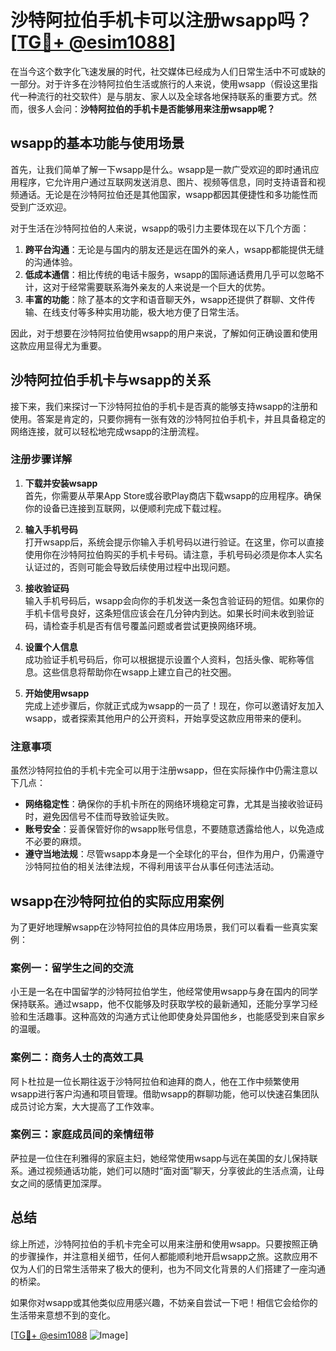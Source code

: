 # 沙特阿拉伯手机卡可以注册wsapp吗？[[TG💪+ @esim1088](https://t.me/s/esim1088)]

在当今这个数字化飞速发展的时代，社交媒体已经成为人们日常生活中不可或缺的一部分。对于许多在沙特阿拉伯生活或旅行的人来说，使用wsapp（假设这里指代一种流行的社交软件）是与朋友、家人以及全球各地保持联系的重要方式。然而，很多人会问：**沙特阿拉伯的手机卡是否能够用来注册wsapp呢？**

## wsapp的基本功能与使用场景

首先，让我们简单了解一下wsapp是什么。wsapp是一款广受欢迎的即时通讯应用程序，它允许用户通过互联网发送消息、图片、视频等信息，同时支持语音和视频通话。无论是在沙特阿拉伯还是其他国家，wsapp都因其便捷性和多功能性而受到广泛欢迎。

对于生活在沙特阿拉伯的人来说，wsapp的吸引力主要体现在以下几个方面：

1. **跨平台沟通**：无论是与国内的朋友还是远在国外的亲人，wsapp都能提供无缝的沟通体验。
2. **低成本通信**：相比传统的电话卡服务，wsapp的国际通话费用几乎可以忽略不计，这对于经常需要联系海外亲友的人来说是一个巨大的优势。
3. **丰富的功能**：除了基本的文字和语音聊天外，wsapp还提供了群聊、文件传输、在线支付等多种实用功能，极大地方便了日常生活。

因此，对于想要在沙特阿拉伯使用wsapp的用户来说，了解如何正确设置和使用这款应用显得尤为重要。

## 沙特阿拉伯手机卡与wsapp的关系

接下来，我们来探讨一下沙特阿拉伯的手机卡是否真的能够支持wsapp的注册和使用。答案是肯定的，只要你拥有一张有效的沙特阿拉伯手机卡，并且具备稳定的网络连接，就可以轻松地完成wsapp的注册流程。

### 注册步骤详解

1. **下载并安装wsapp**  
   首先，你需要从苹果App Store或谷歌Play商店下载wsapp的应用程序。确保你的设备已连接到互联网，以便顺利完成下载过程。

2. **输入手机号码**  
   打开wsapp后，系统会提示你输入手机号码以进行验证。在这里，你可以直接使用你在沙特阿拉伯购买的手机卡号码。请注意，手机号码必须是你本人实名认证过的，否则可能会导致后续使用过程中出现问题。

3. **接收验证码**  
   输入手机号码后，wsapp会向你的手机发送一条包含验证码的短信。如果你的手机卡信号良好，这条短信应该会在几分钟内到达。如果长时间未收到验证码，请检查手机是否有信号覆盖问题或者尝试更换网络环境。

4. **设置个人信息**  
   成功验证手机号码后，你可以根据提示设置个人资料，包括头像、昵称等信息。这些信息将帮助你在wsapp上建立自己的社交圈。

5. **开始使用wsapp**  
   完成上述步骤后，你就正式成为wsapp的一员了！现在，你可以邀请好友加入wsapp，或者探索其他用户的公开资料，开始享受这款应用带来的便利。

### 注意事项

虽然沙特阿拉伯的手机卡完全可以用于注册wsapp，但在实际操作中仍需注意以下几点：

- **网络稳定性**：确保你的手机卡所在的网络环境稳定可靠，尤其是当接收验证码时，避免因信号不佳而导致验证失败。
- **账号安全**：妥善保管好你的wsapp账号信息，不要随意透露给他人，以免造成不必要的麻烦。
- **遵守当地法规**：尽管wsapp本身是一个全球化的平台，但作为用户，仍需遵守沙特阿拉伯的相关法律法规，不得利用该平台从事任何违法活动。

## wsapp在沙特阿拉伯的实际应用案例

为了更好地理解wsapp在沙特阿拉伯的具体应用场景，我们可以看看一些真实案例：

### 案例一：留学生之间的交流

小王是一名在中国留学的沙特阿拉伯学生，他经常使用wsapp与身在国内的同学保持联系。通过wsapp，他不仅能够及时获取学校的最新通知，还能分享学习经验和生活趣事。这种高效的沟通方式让他即使身处异国他乡，也能感受到来自家乡的温暖。

### 案例二：商务人士的高效工具

阿卜杜拉是一位长期往返于沙特阿拉伯和迪拜的商人，他在工作中频繁使用wsapp进行客户沟通和项目管理。借助wsapp的群聊功能，他可以快速召集团队成员讨论方案，大大提高了工作效率。

### 案例三：家庭成员间的亲情纽带

萨拉是一位住在利雅得的家庭主妇，她经常使用wsapp与远在美国的女儿保持联系。通过视频通话功能，她们可以随时“面对面”聊天，分享彼此的生活点滴，让母女之间的感情更加深厚。

## 总结

综上所述，沙特阿拉伯的手机卡完全可以用来注册和使用wsapp。只要按照正确的步骤操作，并注意相关细节，任何人都能顺利地开启wsapp之旅。这款应用不仅为人们的日常生活带来了极大的便利，也为不同文化背景的人们搭建了一座沟通的桥梁。

如果你对wsapp或其他类似应用感兴趣，不妨亲自尝试一下吧！相信它会给你的生活带来意想不到的变化。

[[TG💪+ @esim1088](https://t.me/s/esim1088) ![Image](https://i.postimg.cc/4NQfJmqS/Snipaste-2025-05-13-00-14-12.png)]